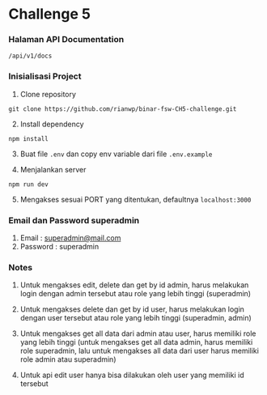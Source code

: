 # Challenge 5

### Halaman API Documentation

`/api/v1/docs`

### Inisialisasi Project

1. Clone repository

```
git clone https://github.com/rianwp/binar-fsw-CH5-challenge.git
```

2. Install dependency

```
npm install
```

3. Buat file `.env` dan copy env variable dari file `.env.example`

4. Menjalankan server

```
npm run dev
```

5. Mengakses sesuai PORT yang ditentukan, defaultnya `localhost:3000`

### Email dan Password superadmin

1. Email : superadmin@mail.com
2. Password : superadmin

### Notes

1. Untuk mengakses edit, delete dan get by id admin, harus melakukan login dengan admin tersebut atau role yang lebih tinggi (superadmin)

2. Untuk mengakses delete dan get by id user, harus melakukan login dengan user tersebut atau role yang lebih tinggi (superadmin, admin)

3. Untuk mengakses get all data dari admin atau user, harus memiliki role yang lebih tinggi (untuk mengakses get all data admin, harus memiliki role superadmin, lalu untuk mengakses all data dari user harus memiliki role admin atau superadmin)

4. Untuk api edit user hanya bisa dilakukan oleh user yang memiliki id tersebut
